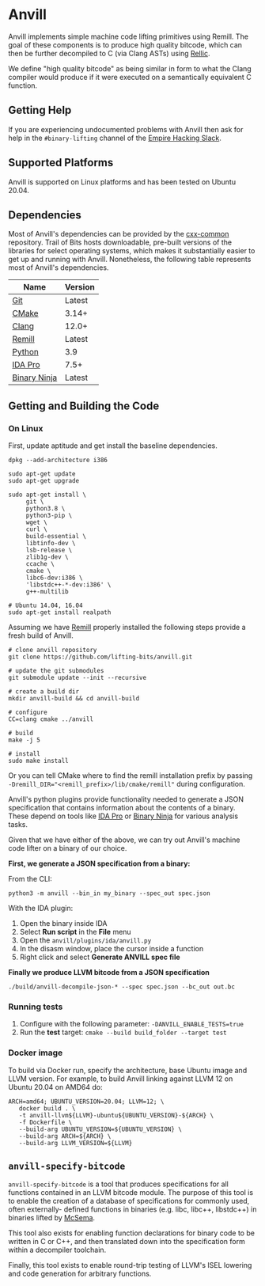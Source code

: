 # Anvill

Anvill implements simple machine code lifting primitives using Remill.
The goal of these components is to produce high quality bitcode,
which can then be further decompiled to C (via Clang ASTs) using
[Rellic](https://github.com/lifting-bits/rellic.git).

We define "high quality bitcode" as being similar in form to what the
Clang compiler would produce if it were executed on a semantically
equivalent C function.

<!-- ## Build Status

|       | master |
| ----- | ------ |
| Linux | [![Build Status](https://github.com/lifting-bits/anvill/workflows/CI/badge.svg)](https://github.com/lifting-bits/anvill/actions?query=workflow%3ACI)| -->

## Getting Help

If you are experiencing undocumented problems with Anvill then ask for help in the `#binary-lifting` channel of the [Empire Hacking Slack](https://empireslacking.herokuapp.com/).

## Supported Platforms

Anvill is supported on Linux platforms and has been tested on Ubuntu 20.04.

## Dependencies

Most of Anvill's dependencies can be provided by the [cxx-common](https://github.com/lifting-bits/cxx-common) repository. Trail of Bits hosts downloadable, pre-built versions of the libraries for select operating systems, which makes it substantially easier to get up and running with Anvill. Nonetheless, the following table represents most of Anvill's dependencies.

| Name | Version |
| ---- | ------- |
| [Git](https://git-scm.com/) | Latest |
| [CMake](https://cmake.org/) | 3.14+ |
| [Clang](http://clang.llvm.org/) | 12.0+|
| [Remill](https://github.com/lifting-bits/remill) | Latest |
| [Python](https://www.python.org/) | 3.9 |
| [IDA Pro](https://www.hex-rays.com/products/ida) | 7.5+ |
| [Binary Ninja](https://binary.ninja/) | Latest |

## Getting and Building the Code

### On Linux
First, update aptitude and get install the baseline dependencies.

```shell
dpkg --add-architecture i386

sudo apt-get update
sudo apt-get upgrade

sudo apt-get install \
     git \
     python3.8 \
     python3-pip \
     wget \
     curl \
     build-essential \
     libtinfo-dev \
     lsb-release \
     zlib1g-dev \
     ccache \
     cmake \
     libc6-dev:i386 \
     'libstdc++-*-dev:i386' \
     g++-multilib

# Ubuntu 14.04, 16.04
sudo apt-get install realpath
```

Assuming we have [Remill](https://github.com/lifting-bits/remill) properly installed the following steps provide a fresh build of Anvill.

```shell
# clone anvill repository
git clone https://github.com/lifting-bits/anvill.git

# update the git submodules
git submodule update --init --recursive

# create a build dir
mkdir anvill-build && cd anvill-build

# configure
CC=clang cmake ../anvill

# build
make -j 5

# install
sudo make install
```

Or you can tell CMake where to find the remill installation prefix by passing `-Dremill_DIR="<remill_prefix>/lib/cmake/remill"` during configuration.

Anvill's python plugins provide functionality needed to generate a JSON specification that contains information about the contents of a binary.
These depend on tools like [IDA Pro](https://www.hex-rays.com/products/ida) or [Binary Ninja](https://binary.ninja/) for various analysis tasks.

Given that we have either of the above, we can try out Anvill's machine code lifter on a binary of our choice.

**First, we generate a JSON specification from a binary:**

From the CLI:

```shell
python3 -m anvill --bin_in my_binary --spec_out spec.json
```

With the IDA plugin:
1. Open the binary inside IDA
2. Select **Run script** in the **File** menu
3. Open the `anvill/plugins/ida/anvill.py`
4. In the disasm window, place the cursor inside a function
5. Right click and select **Generate ANVILL spec file**

**Finally we produce LLVM bitcode from a JSON specification**

```
./build/anvill-decompile-json-* --spec spec.json --bc_out out.bc
```

### Running tests

1. Configure with the following parameter: `-DANVILL_ENABLE_TESTS=true`
2. Run the **test** target: `cmake --build build_folder --target test`

### Docker image

To build via Docker run, specify the architecture, base Ubuntu image and LLVM version. For example, to build Anvill linking against LLVM 12 on Ubuntu 20.04 on AMD64 do:

```shell
ARCH=amd64; UBUNTU_VERSION=20.04; LLVM=12; \
   docker build . \
   -t anvill-llvm${LLVM}-ubuntu${UBUNTU_VERSION}-${ARCH} \
   -f Dockerfile \
   --build-arg UBUNTU_VERSION=${UBUNTU_VERSION} \
   --build-arg ARCH=${ARCH} \
   --build-arg LLVM_VERSION=${LLVM}
```

## `anvill-specify-bitcode`

`anvill-specify-bitcode` is a tool that produces specifications for all functions
contained in an LLVM bitcode module. The purpose of this tool is to enable
the creation of a database of specifications for commonly used, often externally-
defined functions in binaries (e.g. libc, libc++, libstdc++) in binaries lifted
by [McSema](https://github.com/lifting-bits/mcsema).

This tool also exists for enabling function declarations for binary code to be
written in C or C++, and then translated down into the specification form within
a decompiler toolchain.

Finally, this tool exists to enable round-trip testing of LLVM's ISEL lowering
and code generation for arbitrary functions.
